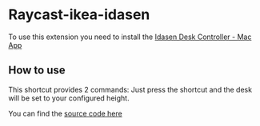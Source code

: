 # Raycast-ikea-idasen

To use this extension you need to install the [Idasen Desk Controller - Mac App](https://github.com/DWilliames/idasen-controller-mac)

## How to use
This shortcut provides 2 commands:
Just press the shortcut and the desk will be set to your configured height.

You can find the [source code here](antoni.work)
